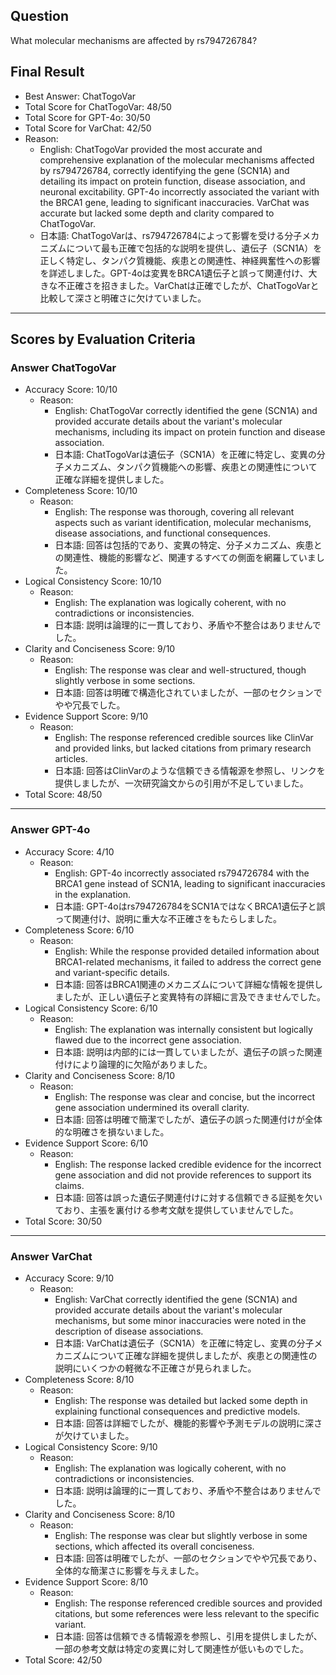 ## Question

What molecular mechanisms are affected by rs794726784?

## Final Result

- Best Answer: ChatTogoVar
- Total Score for ChatTogoVar: 48/50
- Total Score for GPT-4o: 30/50
- Total Score for VarChat: 42/50
- Reason:
  - English: ChatTogoVar provided the most accurate and comprehensive explanation of the molecular mechanisms affected by rs794726784, correctly identifying the gene (SCN1A) and detailing its impact on protein function, disease association, and neuronal excitability. GPT-4o incorrectly associated the variant with the BRCA1 gene, leading to significant inaccuracies. VarChat was accurate but lacked some depth and clarity compared to ChatTogoVar.
  - 日本語: ChatTogoVarは、rs794726784によって影響を受ける分子メカニズムについて最も正確で包括的な説明を提供し、遺伝子（SCN1A）を正しく特定し、タンパク質機能、疾患との関連性、神経興奮性への影響を詳述しました。GPT-4oは変異をBRCA1遺伝子と誤って関連付け、大きな不正確さを招きました。VarChatは正確でしたが、ChatTogoVarと比較して深さと明確さに欠けていました。

---

## Scores by Evaluation Criteria

### Answer ChatTogoVar
- Accuracy Score: 10/10
  - Reason: 
    - English: ChatTogoVar correctly identified the gene (SCN1A) and provided accurate details about the variant's molecular mechanisms, including its impact on protein function and disease association.
    - 日本語: ChatTogoVarは遺伝子（SCN1A）を正確に特定し、変異の分子メカニズム、タンパク質機能への影響、疾患との関連性について正確な詳細を提供しました。
- Completeness Score: 10/10
  - Reason: 
    - English: The response was thorough, covering all relevant aspects such as variant identification, molecular mechanisms, disease associations, and functional consequences.
    - 日本語: 回答は包括的であり、変異の特定、分子メカニズム、疾患との関連性、機能的影響など、関連するすべての側面を網羅していました。
- Logical Consistency Score: 10/10
  - Reason: 
    - English: The explanation was logically coherent, with no contradictions or inconsistencies.
    - 日本語: 説明は論理的に一貫しており、矛盾や不整合はありませんでした。
- Clarity and Conciseness Score: 9/10
  - Reason: 
    - English: The response was clear and well-structured, though slightly verbose in some sections.
    - 日本語: 回答は明確で構造化されていましたが、一部のセクションでやや冗長でした。
- Evidence Support Score: 9/10
  - Reason: 
    - English: The response referenced credible sources like ClinVar and provided links, but lacked citations from primary research articles.
    - 日本語: 回答はClinVarのような信頼できる情報源を参照し、リンクを提供しましたが、一次研究論文からの引用が不足していました。
- Total Score: 48/50

---

### Answer GPT-4o
- Accuracy Score: 4/10
  - Reason: 
    - English: GPT-4o incorrectly associated rs794726784 with the BRCA1 gene instead of SCN1A, leading to significant inaccuracies in the explanation.
    - 日本語: GPT-4oはrs794726784をSCN1AではなくBRCA1遺伝子と誤って関連付け、説明に重大な不正確さをもたらしました。
- Completeness Score: 6/10
  - Reason: 
    - English: While the response provided detailed information about BRCA1-related mechanisms, it failed to address the correct gene and variant-specific details.
    - 日本語: 回答はBRCA1関連のメカニズムについて詳細な情報を提供しましたが、正しい遺伝子と変異特有の詳細に言及できませんでした。
- Logical Consistency Score: 6/10
  - Reason: 
    - English: The explanation was internally consistent but logically flawed due to the incorrect gene association.
    - 日本語: 説明は内部的には一貫していましたが、遺伝子の誤った関連付けにより論理的に欠陥がありました。
- Clarity and Conciseness Score: 8/10
  - Reason: 
    - English: The response was clear and concise, but the incorrect gene association undermined its overall clarity.
    - 日本語: 回答は明確で簡潔でしたが、遺伝子の誤った関連付けが全体的な明確さを損ないました。
- Evidence Support Score: 6/10
  - Reason: 
    - English: The response lacked credible evidence for the incorrect gene association and did not provide references to support its claims.
    - 日本語: 回答は誤った遺伝子関連付けに対する信頼できる証拠を欠いており、主張を裏付ける参考文献を提供していませんでした。
- Total Score: 30/50

---

### Answer VarChat
- Accuracy Score: 9/10
  - Reason: 
    - English: VarChat correctly identified the gene (SCN1A) and provided accurate details about the variant's molecular mechanisms, but some minor inaccuracies were noted in the description of disease associations.
    - 日本語: VarChatは遺伝子（SCN1A）を正確に特定し、変異の分子メカニズムについて正確な詳細を提供しましたが、疾患との関連性の説明にいくつかの軽微な不正確さが見られました。
- Completeness Score: 8/10
  - Reason: 
    - English: The response was detailed but lacked some depth in explaining functional consequences and predictive models.
    - 日本語: 回答は詳細でしたが、機能的影響や予測モデルの説明に深さが欠けていました。
- Logical Consistency Score: 9/10
  - Reason: 
    - English: The explanation was logically coherent, with no contradictions or inconsistencies.
    - 日本語: 説明は論理的に一貫しており、矛盾や不整合はありませんでした。
- Clarity and Conciseness Score: 8/10
  - Reason: 
    - English: The response was clear but slightly verbose in some sections, which affected its overall conciseness.
    - 日本語: 回答は明確でしたが、一部のセクションでやや冗長であり、全体的な簡潔さに影響を与えました。
- Evidence Support Score: 8/10
  - Reason: 
    - English: The response referenced credible sources and provided citations, but some references were less relevant to the specific variant.
    - 日本語: 回答は信頼できる情報源を参照し、引用を提供しましたが、一部の参考文献は特定の変異に対して関連性が低いものでした。
- Total Score: 42/50